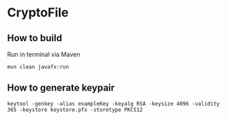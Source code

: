 # CryptoFile

## How to build

Run in terminal via Maven

```termional
mvn clean javafx:run
```

## How to generate keypair

```terminal
keytool -genkey -alias exampleKey -keyalg RSA -keysize 4096 -validity 365 -keystore keystore.pfx -storetype PKCS12
```
